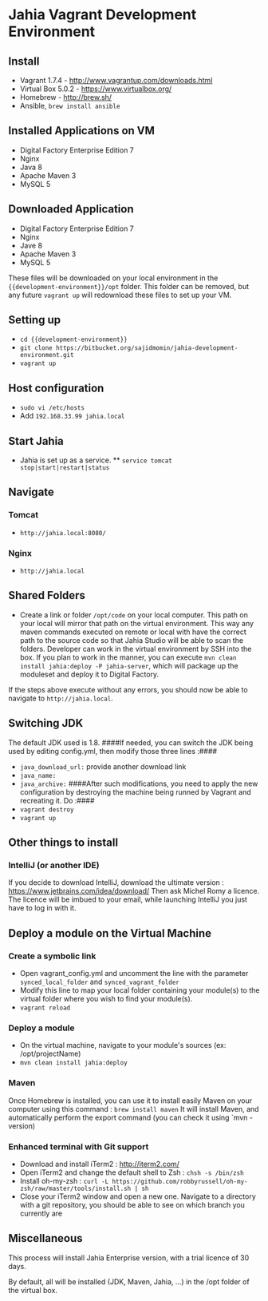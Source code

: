 # Jahia Vagrant Development Environment #
## Install ##
* Vagrant 1.7.4 - http://www.vagrantup.com/downloads.html
* Virtual Box 5.0.2 - https://www.virtualbox.org/
* Homebrew - http://brew.sh/
* Ansible, `brew install ansible`

## Installed Applications on VM ##
* Digital Factory Enterprise Edition 7
* Nginx
* Java 8
* Apache Maven 3
* MySQL 5

## Downloaded Application ##
* Digital Factory Enterprise Edition 7
* Nginx
* Jave 8
* Apache Maven 3
* MySQL 5

These files will be downloaded on your local environment in the `{{development-environment}}/opt` folder.  This folder can be removed, but any future `vagrant up` will redownload these files to set up your VM.  

## Setting up ##
* `cd {{development-environment}}`
* `git clone https://bitbucket.org/sajidmomin/jahia-development-environment.git`
* `vagrant up`

## Host configuration ##
* `sudo vi /etc/hosts`
* Add `192.168.33.99 jahia.local`

## Start Jahia ##
* Jahia is set up as a service.
** `service tomcat stop|start|restart|status`

## Navigate ##
### Tomcat ###
* `http://jahia.local:8080/`

### Nginx ###
* `http://jahia.local`

## Shared Folders
* Create a link or folder `/opt/code` on your local computer.  This path on your local will mirror that path on the virtual environment.  This way any maven commands executed on remote or local with have the correct path to the source code so that Jahia Studio will be able to scan the folders.  Developer can work in the virtual environment by SSH into the box.  If you plan to work in the manner, you can execute `mvn clean install jahia:deploy -P jahia-server`, which will package up the moduleset and deploy it to Digital Factory.

If the steps above execute without any errors, you should now be able to navigate to `http://jahia.local`.

## Switching JDK ##
The default JDK used is 1.8.
####If needed, you can switch the JDK being used by editing config.yml, then modify those three lines :####
* `java_download_url:` provide another download link
* `java_name:`
* `java_archive:`
####After such modifications, you need to apply the new configuration by destroying the machine being runned by Vagrant and recreating it. Do :####
* `vagrant destroy`
* `vagrant up`

## Other things to install ##
### IntelliJ (or another IDE) ###
If you decide to download IntelliJ, download the ultimate version : https://www.jetbrains.com/idea/download/
Then ask Michel Romy a licence. The licence will be imbued to your email, while launching IntelliJ you just have to log in with it.

## Deploy a module on the Virtual Machine ##
### Create a symbolic link ###
* Open vagrant_config.yml and uncomment the line with the parameter `synced_local_folder` and `synced_vagrant_folder`
* Modify this line to map your local folder containing your module(s) to the virtual folder where you wish to find your module(s).
* `vagrant reload`

### Deploy a module ###
* On the virtual machine, navigate to your module's sources (ex: /opt/projectName)
* `mvn clean install jahia:deploy`

### Maven ###
Once Homebrew is installed, you can use it to install easily Maven on your computer using this command : `brew install maven`
It will install Maven, and automatically perform the export command (you can check it using `mvn -version)

### Enhanced terminal with Git support ###
* Download and install iTerm2 : http://iterm2.com/
* Open iTerm2 and change the default shell to Zsh : `chsh -s /bin/zsh`
* Install oh-my-zsh : `curl -L https://github.com/robbyrussell/oh-my-zsh/raw/master/tools/install.sh | sh`
* Close your iTerm2 window and open a new one. Navigate to a directory with	a git repository, you should be able to see on which branch you currently are

## Miscellaneous ##
This process will install Jahia Enterprise version, with a trial licence of 30 days.

By default, all will be installed (JDK, Maven, Jahia, ...) in the /opt folder of the virtual box.
